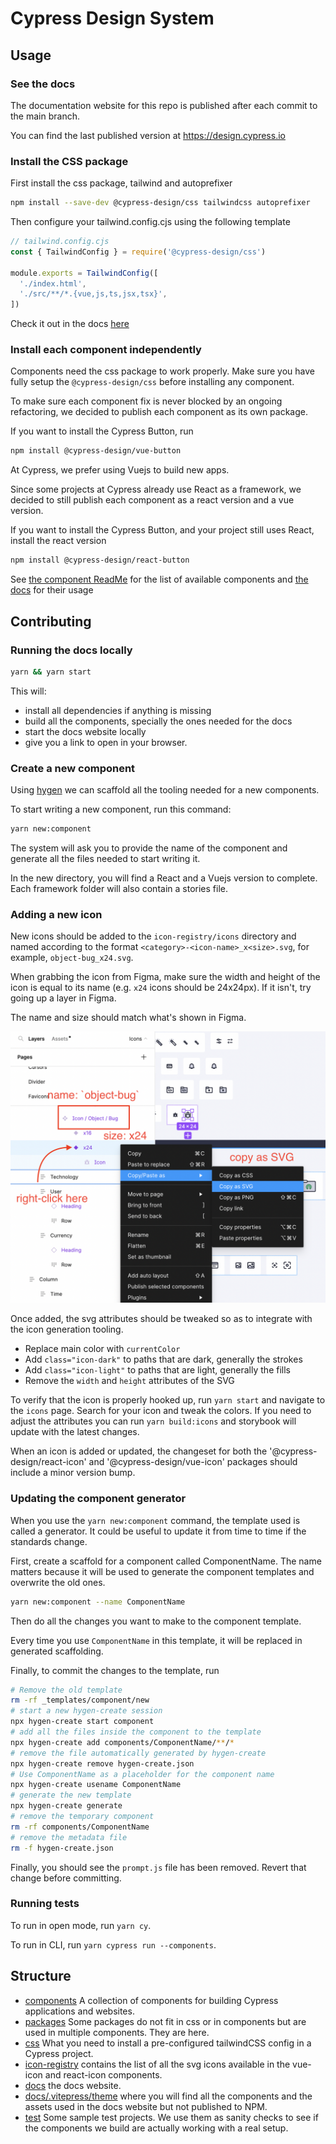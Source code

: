 # Cypress Design System

## Usage

### See the docs

The documentation website for this repo is published after each commit to the main branch.

You can find the last published version at https://design.cypress.io

### Install the CSS package

First install the css package, tailwind and autoprefixer

```bash
npm install --save-dev @cypress-design/css tailwindcss autoprefixer
```

Then configure your tailwind.config.cjs using the following template

```js
// tailwind.config.cjs
const { TailwindConfig } = require('@cypress-design/css')

module.exports = TailwindConfig([
  './index.html',
  './src/**/*.{vue,js,ts,jsx,tsx}',
])
```

Check it out in the docs [here](./css)

### Install each component independently

Components need the css package to work properly. Make sure you have fully setup the `@cypress-design/css` before installing any component.

To make sure each component fix is never blocked by an ongoing refactoring, we decided to publish each component as its own package.

If you want to install the Cypress Button, run

```bash
npm install @cypress-design/vue-button
```

At Cypress, we prefer using Vuejs to build new apps.

Since some projects at Cypress already use React as a framework, we decided to still publish each component as a react version and a vue version.

If you want to install the Cypress Button, and your project still uses React, install the react version

```bash
npm install @cypress-design/react-button
```

See [the component ReadMe](./components/) for the list of available components and [the docs](https://cypress-design.vercel.app) for their usage

## Contributing

### Running the docs locally

```bash
yarn && yarn start
```

This will:

- install all dependencies if anything is missing
- build all the components, specially the ones needed for the docs
- start the docs website locally
- give you a link to open in your browser.

### Create a new component

Using [hygen](https://hygen.io) we can scaffold all the tooling needed for a new components.

To start writing a new component, run this command:

```bash
yarn new:component
```

The system will ask you to provide the name of the component and generate all the files needed to start writing it.

In the new directory, you will find a React and a Vuejs version to complete. Each framework folder will also contain a stories file.

### Adding a new icon

New icons should be added to the `icon-registry/icons` directory and named according to the format `<category>-<icon-name>_x<size>.svg`, for example, `object-bug_x24.svg`.

When grabbing the icon from Figma, make sure the width and height of the icon is equal to its name (e.g. `x24` icons should be 24x24px). If it isn't, try going up a layer in Figma.

The name and size should match what's shown in Figma.

![image](copy-svg.png)

Once added, the svg attributes should be tweaked so as to integrate with the icon generation tooling.

- Replace main color with `currentColor`
- Add `class="icon-dark"` to paths that are dark, generally the strokes
- Add `class="icon-light"` to paths that are light, generally the fills
- Remove the `width` and `height` attributes of the SVG

To verify that the icon is properly hooked up, run `yarn start` and navigate to the `icons` page. Search for your icon and tweak the colors. If you need to adjust the attributes you can run `yarn build:icons` and storybook will update with the latest changes.

When an icon is added or updated, the changeset for both the '@cypress-design/react-icon' and '@cypress-design/vue-icon' packages should include a minor version bump.

### Updating the component generator

When you use the `yarn new:component` command, the template used is called a generator. It could be useful to update it from time to time if the standards change.

First, create a scaffold for a component called ComponentName. The name matters because it will be used to generate the component templates and overwrite the old ones.

```bash
yarn new:component --name ComponentName
```

Then do all the changes you want to make to the component template.

Every time you use `ComponentName` in this template, it will be replaced in generated scaffolding.

Finally, to commit the changes to the template, run

```bash
# Remove the old template
rm -rf _templates/component/new
# start a new hygen-create session
npx hygen-create start component
# add all the files inside the component to the template
npx hygen-create add components/ComponentName/**/*
# remove the file automatically generated by hygen-create
npx hygen-create remove hygen-create.json
# Use ComponentName as a placeholder for the component name
npx hygen-create usename ComponentName
# generate the new template
npx hygen-create generate
# remove the temporary component
rm -rf components/ComponentName
# remove the metadata file
rm -f hygen-create.json
```

Finally, you should see the `prompt.js` file has been removed. Revert that change before committing.

### Running tests

To run in open mode, run `yarn cy`.

To run in CLI, run `yarn cypress run --components`.

## Structure

- [components](./components/) A collection of components for building Cypress applications and websites.
- [packages](./packages/) Some packages do not fit in css or in components but are used in multiple components. They are here.
- [css](./css/) What you need to install a pre-configured tailwindCSS config in a Cypress project.
- [icon-registry](./icon-registry/) contains the list of all the svg icons available in the vue-icon and react-icon components.
- [docs](./docs/) the docs website.
- [docs/.vitepress/theme](./docs/.vitepress/theme) where you will find all the components and the assets used in the docs website but not published to NPM.
- [test](./test/) Some sample test projects. We use them as sanity checks to see if the components we build are actually working with a real setup.

